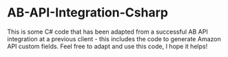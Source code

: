 # AB-API-Integration-Csharp
This is some C# code that has been adapted from a successful AB API integration at a previous client - this includes the code to generate Amazon API custom fields. Feel free to adapt and use this code, I hope it helps!
